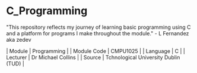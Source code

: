 # C_Programming

"This repository reflects my journey of learning basic programming using C and a platform for programs I make throughout the module." - L Fernandez aka zedev

| Module | Programming |
| Module Code | CMPU1025 |
| Language | C |
| Lecturer |  Dr Michael Collins |
| Source | Tchnological University Dublin (TUD) |

